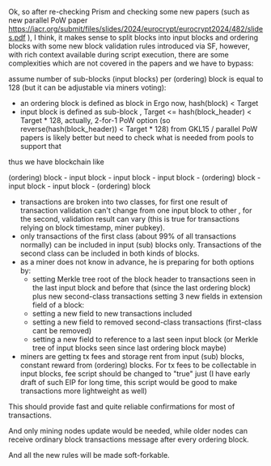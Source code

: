 Ok, so after re-checking Prism and checking some new papers (such as new parallel PoW paper https://iacr.org/submit/files/slides/2024/eurocrypt/eurocrypt2024/482/slides.pdf ), I think, it makes sense to split blocks into input blocks and ordering blocks with some new block validation rules introduced via SF, however, with rich context available during script execution, there are some complexities which are not covered in the papers and we have to bypass:

assume number of sub-blocks (input blocks) per (ordering) block is equal to 128 (but it can be adjustable via miners voting):

* an ordering block is defined as block in Ergo now, hash(block) < Target
* input block is defined as sub-block , Target <= hash(block_header) < Target * 128, actually, 2-for-1 PoW option (so reverse(hash(block_header)) < Target * 128)
  from GKL15 / parallel PoW papers is likely better but need to check what is needed from pools to support that

thus we have blockchain like

(ordering) block - input block - input block - input block - (ordering) block - input block - input block - (ordering) block

* transactions are broken into two classes, for first one result of transaction validation can't change from one input block to other , for the second, validation result can vary (this is true for transactions relying on block timestamp, miner pubkey).
* only transactions of the first class (about 99% of all transactions normally) can be included in input (sub) blocks only. Transactions of the second class can be included in both kinds of blocks.
* as a miner does not know in advance, he is preparing for both options by:
    - setting Merkle tree root of the block header to transactions seen in the last input block and before that (since the last ordering block) plus new second-class transactions
      setting 3 new fields in extension field of a block:
    - setting a new field to new transactions included
    - setting a new field to removed second-class transactions (first-class cant be removed)
    - setting a new field to reference to a last seen input block (or Merkle tree of input blocks seen since last ordering block maybe)
* miners are getting tx fees and storage rent from input (sub) blocks, constant reward from (ordering) blocks. For tx fees  to be collectable in input blocks, fee script should be changed to "true" just (I have early draft of such EIP for long time, this script would be good to make transactions more lightweight as well)


This should provide fast and quite reliable confirmations for most of transactions.

And only mining nodes update would be needed, while older nodes can receive ordinary block transactions message after every ordering block.

And all the new rules will be made soft-forkable.